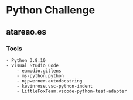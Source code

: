 # Python Challenge

## atareao.es

### Tools

    - Python 3.8.10
    - Visual Studio Code
        - eamodio.gitlens
        - ms-python.python
        - njpwerner.autodocstring
        - kevinrose.vsc-python-indent
        - LittleFoxTeam.vscode-python-test-adapter
